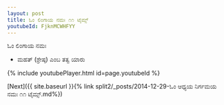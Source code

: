 ```yaml
---
layout: post
title: ಓಂ ಲಿಂಗಾಯ ನಮಃ ೧೧ ಟೈಮ್ಸ್
youtubeId: FjknMCWHFYY
---
```

 
 
 ಓಂ ಲಿಂಗಾಯ ನಮಃ  
 
 -  ಮಹತ್ (ಶ್ರೇಷ್ಠ) ಎಂಬ ತತ್ವ ಯಾರು 
 
  
 
  
 
 
 
 
 
 


{% include youtubePlayer.html id=page.youtubeId %}
 
[Next]({{ site.baseurl }}{% link  split2/_posts/2014-12-29-ಓಂ ಆಧ್ಯಯ ನಿರ್ಗಮಯ ನಮಃ ೧೧ ಟೈಮ್ಸ್.md%})
 
